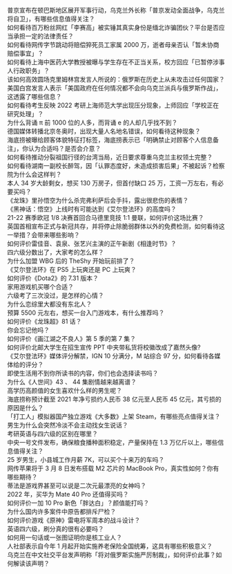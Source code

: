 普京宣布在顿巴斯地区展开军事行动，乌克兰外长称「普京发动全面战争，乌克兰将自卫」，有哪些信息值得关注？  
如何看待百万粉丝网红「李赛高」被实锤其真实身份是缅北诈骗团伙？平台是否应当承担一定的法律责任？  
如何看待网传字节跳动将赔偿猝死员工家属 2000 万，逝者母亲否认「暂未协商赔偿事宜」？  
如何看待上海中医药大学教授被曝与学生存在不正当关系，校方回应「已暂停涉事人行政职务」？  
该如何高效圆场克里姆林宫发言人所说的：俄罗斯在历史上从未攻击过任何国家？  
美国白宫发言人表示「美国政府在任何情况都不会向乌克兰派兵与俄罗斯作战」，这透露了哪些信息？  
如何看待考生反映 2022 考研上海师范大学出现压分现象，上师回应「学校正在研究处理」？  
为什么背诵 π 前 1000 位的人多，而背诵 e 的人却几乎找不到？  
德国媒体转播北京冬奥时，出现大量人名地名错误，如何看待这种现象？  
海底捞被曝给顾客体貌特征打标签，海底捞表示已「明确禁止对顾客个人信息备注」，你认为合适吗？是否会介意？  
如何看待推动分裂祖国行径的台湾当局，近日要求尊重乌克兰主权领土完整？  
如何看待湖南一副校长醉驾，因「认罪态度好，未造成损害后果」不被起诉？检察院为什么会这样判？  
本人 34 岁大龄剩女，想买 130 万房子，但首付缺口 25 万，工资一万左右，有必要买吗？  
《龙珠》里孙悟空为什么杀完弗利萨后会手抖，露出很悲伤的表情？  
《黑神话：悟空》上线时有可能达到《艾尔登法环》的高度吗？  
21-22 赛季欧冠 1/8 决赛首回合马德里竞技 1:1 曼联，如何评价这场比赛？  
英国首相宣布正式与新冠共存，并将停止除脆弱群体以外的免费检测，如何看待这一举措？会带来哪些影响？  
如何评价雷佳音、袁泉、张艺兴主演的正午新剧《相逢时节》？  
四六级分数出了，大家考的怎么样？  
为什么加盟 WBG 后的 TheShy 开始玩前排了？  
《艾尔登法环》在 PS5 上玩爽还是 PC 上玩爽？  
如何评价《Dota2》的 7.31 版本？  
家用游戏机买哪个合适？  
六级考了三次没过，是怎样的心情？  
为什么恋综里大都没有东北人？  
预算 5500 元左右，想买一台入门游戏本，有什么推荐吗？  
如何评价《龙珠超》81 话？  
你会忘记他吗？  
如何评价《画江湖之不良人》第 5 季的第 7 集？  
如何评价北邮大学生在招生宣传 PPT 中夹带私货将校徽改成了嘉然头像?  
《艾尔登法环》媒体评分解禁，IGN 10 分满分，M 站综合 97 分，如何看待各媒体给的评分？  
即使生活用不到你所读书的内容，你们也会选择读书吗？  
为什么《人世间》43 、 44 集剧情越来越离谱？  
高学历高颜值的女生喜欢什么样的男生呢？  
海底捞称预计截至 2021 年净亏损约人民币 38 亿元至人民币 45 亿元，其亏损的原因是什么？  
「打工人」模拟器国产独立游戏《大多数》上架 Steam，有哪些亮点值得关注？  
男生为什么会突然冷淡不会主动找女生说话？  
考研英语与四六级的区别在哪里？  
中央一号文件发布，确保粮食播种面积稳定，产量保持在 1.3 万亿斤以上，哪些信息值得关注？  
25 岁男生，小县城工作月薪 7K，可以买个十来万的车吗？  
网传苹果将于 3 月 8 日发布搭载 M2 芯片的 MacBook Pro，真实性如何？你有哪些期待？  
蒂法是游戏界甚至可以说是二次元最漂亮的女神吗？  
2022 年，买华为 Mate 40 Pro 还值得买吗？  
如何评价一加 10 Pro 新色「胖达白」？颜值能打吗？  
为什么国内许多案件中原告都排斥尸检？  
如何评价游戏《原神》雷电将军周本的战斗设计？  
英语四六级，刷分真的很有必要吗？  
如何用一句话或一张图证明你是核工业人？  
人社部表示自今年 1 月起开始实施养老保险全国统筹，这具有哪些积极意义？  
乌克兰在中文社交平台发声明称「将对俄罗斯实施严厉制裁」，如何评价此事？如何解读该声明？  
